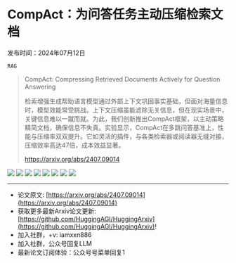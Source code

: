 # CompAct：为问答任务主动压缩检索文档
发布时间：2024年07月12日

`RAG`
> CompAct: Compressing Retrieved Documents Actively for Question Answering
>
> 检索增强生成帮助语言模型通过外部上下文巩固事实基础，但面对海量信息时，模型效能常受挑战。上下文压缩虽能滤除无关信息，但在现实场景中，关键信息难以一蹴而就。为此，我们创新推出CompAct框架，以主动策略精简文档，确保信息不失真。实验显示，CompAct在多跳问答基准上，性能与压缩率双双提升。它如灵活的插件，与各类检索器或阅读器无缝对接，压缩效率高达47倍，成本效益显著。
>
> https://arxiv.org/abs/2407.09014

![](https://raw.githubusercontent.com/HuggingAGI/HuggingArxiv/main/paper_images/2407.09014/x1.png)
![](https://raw.githubusercontent.com/HuggingAGI/HuggingArxiv/main/paper_images/2407.09014/x2.png)
![](https://raw.githubusercontent.com/HuggingAGI/HuggingArxiv/main/paper_images/2407.09014/x3.png)
![](https://raw.githubusercontent.com/HuggingAGI/HuggingArxiv/main/paper_images/2407.09014/x4.png)
![](https://raw.githubusercontent.com/HuggingAGI/HuggingArxiv/main/paper_images/2407.09014/x5.png)
![](https://raw.githubusercontent.com/HuggingAGI/HuggingArxiv/main/paper_images/2407.09014/x6.png)
![](https://raw.githubusercontent.com/HuggingAGI/HuggingArxiv/main/paper_images/2407.09014/x7.png)
![](https://raw.githubusercontent.com/HuggingAGI/HuggingArxiv/main/paper_images/2407.09014/x8.png)

<hr />

- 论文原文: [https://arxiv.org/abs/2407.09014](https://arxiv.org/abs/2407.09014)
- 获取更多最新Arxiv论文更新: [https://github.com/HuggingAGI/HuggingArxiv](https://github.com/HuggingAGI/HuggingArxiv)!
- 加入社群，+v: iamxxn886
- 加入社群，公众号回复LLM
- 最新论文订阅体验：公众号号菜单回复1